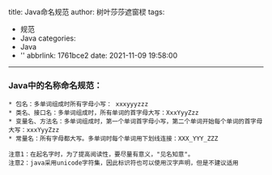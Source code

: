 title: Java命名规范
author: 树叶莎莎遮窗棂
tags:
  - 规范
  - Java
categories:
  - Java
  - ''
abbrlink: 1761bce2
date: 2021-11-09 19:58:00
---
### Java中的名称命名规范：
```
* 包名：多单词组成时所有字母小写： xxxyyyzzz
* 类名、接口名：多单词组成时，所有单词的首字母大写：XxxYyyZzz
* 变量名、方法名：多单词组成时，第一个单词首字母小写，第二个单词开始每个单词的首字母大写：xxxYyyZzz
* 常量名：所有字母都大写。多单词时每个单词用下划线连接：XXX_YYY_ZZZ
```
	注意1：在起名字时，为了提高阅读性，要尽量有意义，"见名知意"。
	注意2：java采用unicode字符集，因此标识符也可以使用汉字声明，但是不建议适用